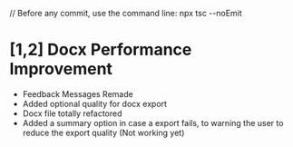 // Before any commit, use the command line: npx tsc --noEmit

# [1,2] Docx Performance Improvement

- Feedback Messages Remade
- Added optional quality for docx export
- Docx file totally refactored
- Added a summary option in case a export fails, to warning the user to reduce the export quality (Not working yet)
